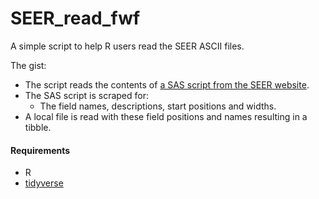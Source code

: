 # SEER_read_fwf

A simple script to help R users read the SEER ASCII files. 

The gist:

* The script reads the contents of [a SAS script from the SEER website](https://seer.cancer.gov/manuals/read.seer.research.nov2017.sas).
* The SAS script is scraped for:
  * The field names, descriptions, start positions and widths.
* A local file is read with these field positions and names resulting in a tibble.

#### Requirements

* R
* [tidyverse](https://github.com/tidyverse/tidyverse)
